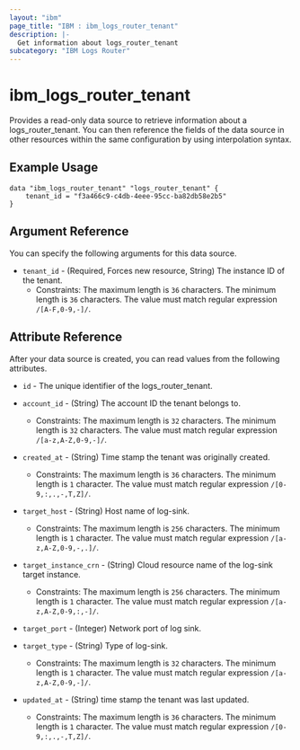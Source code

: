 ```yaml
---
layout: "ibm"
page_title: "IBM : ibm_logs_router_tenant"
description: |-
  Get information about logs_router_tenant
subcategory: "IBM Logs Router"
---
```


# ibm_logs_router_tenant

Provides a read-only data source to retrieve information about a logs_router_tenant. You can then reference the fields of the data source in other resources within the same configuration by using interpolation syntax.

## Example Usage

```hcl
data "ibm_logs_router_tenant" "logs_router_tenant" {
	tenant_id = "f3a466c9-c4db-4eee-95cc-ba82db58e2b5"
}
```

## Argument Reference

You can specify the following arguments for this data source.

* `tenant_id` - (Required, Forces new resource, String) The instance ID of the tenant.
  * Constraints: The maximum length is `36` characters. The minimum length is `36` characters. The value must match regular expression `/[A-F,0-9,-]/`.

## Attribute Reference

After your data source is created, you can read values from the following attributes.

* `id` - The unique identifier of the logs_router_tenant.
* `account_id` - (String) The account ID the tenant belongs to.
  * Constraints: The maximum length is `32` characters. The minimum length is `32` characters. The value must match regular expression `/[a-z,A-Z,0-9,-]/`.

* `created_at` - (String) Time stamp the tenant was originally created.
  * Constraints: The maximum length is `36` characters. The minimum length is `1` character. The value must match regular expression `/[0-9,:,.,-,T,Z]/`.

* `target_host` - (String) Host name of log-sink.
  * Constraints: The maximum length is `256` characters. The minimum length is `1` character. The value must match regular expression `/[a-z,A-Z,0-9,-,.]/`.

* `target_instance_crn` - (String) Cloud resource name of the log-sink target instance.
  * Constraints: The maximum length is `256` characters. The minimum length is `1` character. The value must match regular expression `/[a-z,A-Z,0-9,:,-]/`.

* `target_port` - (Integer) Network port of log sink.

* `target_type` - (String) Type of log-sink.
  * Constraints: The maximum length is `32` characters. The minimum length is `1` character. The value must match regular expression `/[a-z,A-Z,0-9,-]/`.

* `updated_at` - (String) time stamp the tenant was last updated.
  * Constraints: The maximum length is `36` characters. The minimum length is `1` character. The value must match regular expression `/[0-9,:,.,-,T,Z]/`.

